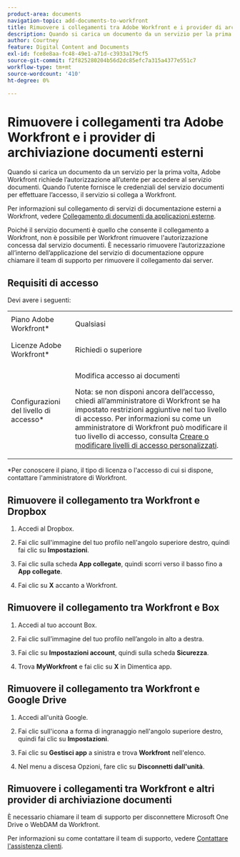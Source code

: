 ```yaml
---
product-area: documents
navigation-topic: add-documents-to-workfront
title: Rimuovere i collegamenti tra Adobe Workfront e i provider di archiviazione documenti esterni
description: Quando si carica un documento da un servizio per la prima volta, Adobe Workfront richiede l’autorizzazione all’utente per accedere al servizio documenti. Quando l’utente fornisce le credenziali del servizio documenti per effettuare l’accesso, il servizio si collega a Workfront.
author: Courtney
feature: Digital Content and Documents
exl-id: fce8e8aa-fc48-49e1-a71d-c3933a179cf5
source-git-commit: f2f825280204b56d2dc85efc7a315a4377e551c7
workflow-type: tm+mt
source-wordcount: '410'
ht-degree: 0%

---
```


# Rimuovere i collegamenti tra Adobe Workfront e i provider di archiviazione documenti esterni

Quando si carica un documento da un servizio per la prima volta, Adobe Workfront richiede l’autorizzazione all’utente per accedere al servizio documenti. Quando l’utente fornisce le credenziali del servizio documenti per effettuare l’accesso, il servizio si collega a Workfront.

Per informazioni sul collegamento di servizi di documentazione esterni a Workfront, vedere [Collegamento di documenti da applicazioni esterne](../../documents/adding-documents-to-workfront/link-documents-from-external-apps.md).

Poiché il servizio documenti è quello che consente il collegamento a Workfront, non è possibile per Workfront rimuovere l&#39;autorizzazione concessa dal servizio documenti. È necessario rimuovere l’autorizzazione all’interno dell’applicazione del servizio di documentazione oppure chiamare il team di supporto per rimuovere il collegamento dai server.

## Requisiti di accesso

Devi avere i seguenti:

<table style="table-layout:auto"> 
 <col> 
 <col> 
 <tbody> 
  <tr> 
   <td role="rowheader">Piano Adobe Workfront*</td> 
   <td> <p> Qualsiasi</p> </td> 
  </tr> 
  <tr> 
   <td role="rowheader">Licenze Adobe Workfront*</td> 
   <td> <p>Richiedi o superiore</p> </td> 
  </tr> 
  <tr> 
   <td role="rowheader">Configurazioni del livello di accesso*</td> 
   <td> <p>Modifica accesso ai documenti</p> <p>Nota: se non disponi ancora dell’accesso, chiedi all’amministratore di Workfront se ha impostato restrizioni aggiuntive nel tuo livello di accesso. Per informazioni su come un amministratore di Workfront può modificare il tuo livello di accesso, consulta <a href="../../administration-and-setup/add-users/configure-and-grant-access/create-modify-access-levels.md" class="MCXref xref">Creare o modificare livelli di accesso personalizzati</a>.</p> </td> 
  </tr> 
 </tbody> 
</table>

&#42;Per conoscere il piano, il tipo di licenza o l&#39;accesso di cui si dispone, contattare l&#39;amministratore di Workfront.

## Rimuovere il collegamento tra Workfront e Dropbox

1. Accedi al Dropbox.
1. Fai clic sull&#39;immagine del tuo profilo nell&#39;angolo superiore destro, quindi fai clic su **Impostazioni**.
1. Fai clic sulla scheda **App collegate**, quindi scorri verso il basso fino a **App collegate**.

1. Fai clic su **X** accanto a Workfront.

## Rimuovere il collegamento tra Workfront e Box

1. Accedi al tuo account Box.
1. Fai clic sull’immagine del tuo profilo nell’angolo in alto a destra.
1. Fai clic su **Impostazioni account**, quindi sulla scheda **Sicurezza**.

1. Trova **MyWorkfront** e fai clic su **X** in Dimentica app.

## Rimuovere il collegamento tra Workfront e Google Drive

1. Accedi all&#39;unità Google.
1. Fai clic sull&#39;icona a forma di ingranaggio nell&#39;angolo superiore destro, quindi fai clic su **Impostazioni**.
1. Fai clic su **Gestisci app** a sinistra e trova **Workfront** nell&#39;elenco.

1. Nel menu a discesa Opzioni, fare clic su **Disconnetti dall&#39;unità**.

## Rimuovere i collegamenti tra Workfront e altri provider di archiviazione documenti

È necessario chiamare il team di supporto per disconnettere Microsoft One Drive o WebDAM da Workfront.

Per informazioni su come contattare il team di supporto, vedere [Contattare l&#39;assistenza clienti](../../workfront-basics/tips-tricks-and-troubleshooting/contact-customer-support.md).
